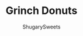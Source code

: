 ---
layout: ../../layouts/MarkdownPostLayout.astro
title: Grinch Donuts
author: ShugarySweets
pubDate: 2021-11-12
description: "Grinch Donuts are baked chocolate donuts, dusted with green sugar and finished with a red candy heart. These easy holiday donuts are delicious enough to make anyone&#x27;s heart grow three sizes!"
image_url: https://www.shugarysweets.com/wp-content/uploads/2022/12/grinch-donuts-facebook.jpg
tags: ["Breakfast and Brunch","American"]
calories: 291
protein: 5
carbohydrates: 47
fats: 9
fiber: 1
ingredients: ["2 cups all-purpose flour","¾ cup granulated sugar","½ cup unsweetened cocoa powder","1 teaspoon baking powder","1 teaspoon baking soda","1 teaspoon kosher salt","¾ cup plus 2 Tbsp milk","2 large eggs","1 teaspoon vanilla extract","2 Tablespoons unsalted butter, melted","1 Tablespoon heavy whipping cream","1 Tablespoon whole milk","¼ cup unsalted butter","1 teaspoon vanilla extract","2 teaspoon corn syrup","3 drops neon green food coloring","¾ cup powdered sugar","Large Red Heart Sprinkles","Green Dusting Sugar"]
serves: 10
time: "37 minutes"
prepTime: "30 minutes"
instructions: ["For the donuts, mix dry ingredients in bowl. Beat in the eggs, milk, vanilla and butter. Beat until well blended.","Spray donut pan with cooking spray. Fill each donut cup about ¾ full (I use a ziploc with the corner snipped to do this neatly). Fills about 8-10 donuts.","Bake donuts in 325 degree oven for about 11-14 minutes. Allow to cool slightly, remove from pan.","While cooling, make glaze. In small saucepan on medium low heat, mix together the cream, milk, butter, vanilla and corn syrup. When butter is completely melted add in food coloring and remove from heat.","Whisk in the powdered sugar, adding it slowly until desired consistency.","Dip each donut into the glaze, then add green dusting sugar and one large red heart sprinkle on top.","Let sit and dry for a few minutes and enjoy!"]
nutrition: ["291 calories","47 grams carbohydrates","58 milligrams cholesterol","9 grams fat","1 grams fiber","5 grams protein","5 grams saturated fat","320 milligrams sodium","25 grams sugar","0 grams trans fat","3 grams unsaturated fat"]
---